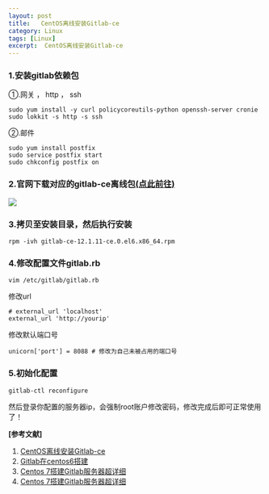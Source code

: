 ```yaml
---
layout: post
title:   CentOS离线安装Gitlab-ce
category: Linux
tags: [Linux]
excerpt:  CentOS离线安装Gitlab-ce
---
```


### 1.安装gitlab依赖包 ###

①.网关 ， http ， ssh

	sudo yum install -y curl policycoreutils-python openssh-server cronie
	sudo lokkit -s http -s ssh

②.邮件

	sudo yum install postfix
	sudo service postfix start
	sudo chkconfig postfix on



### 2.官网下载对应的gitlab-ce离线包[(点此前往)](https://packages.gitlab.com/gitlab/gitlab-ce "(点此前往)") ###

![](http://www.nangongyibin.com/assets/images/Linux/189.png)

### 3.拷贝至安装目录，然后执行安装 ###

	rpm -ivh gitlab-ce-12.1.11-ce.0.el6.x86_64.rpm

### 4.修改配置文件gitlab.rb ###

	vim /etc/gitlab/gitlab.rb

修改url

	# external_url 'localhost' 
	external_url 'http://yourip'

修改默认端口号

	unicorn['port'] = 8088 # 修改为自己未被占用的端口号

### 5.初始化配置 ###

	gitlab-ctl reconfigure

然后登录你配置的服务器ip，会强制root账户修改密码，修改完成后即可正常使用了！


**[参考文献]**

1. [CentOS离线安装Gitlab-ce](https://blog.csdn.net/lt326030434/article/details/101294798 "CentOS离线安装Gitlab-ce")
2. [Gitlab在centos6搭建](https://blog.csdn.net/qiuyufeng/article/details/81051327 "Gitlab在centos6搭建")
3. [Centos 7搭建Gitlab服务器超详细](https://blog.csdn.net/tanqian351/article/details/82020523 "Centos 7搭建Gitlab服务器超详细")
4. [Centos 7搭建Gitlab服务器超详细](https://blog.csdn.net/duyusean/article/details/80011540 "Centos 7搭建Gitlab服务器超详细")



